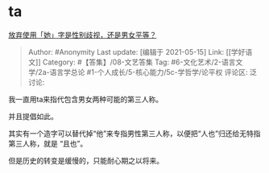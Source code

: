 # ta
[放弃使用「她」字是性别歧视，还是男女平等？](https://www.zhihu.com/question/302600927/answer/1772139335)

> Author: #Anonymity
> Last update: [编辑于 2021-05-15]
> Link: [[学好语文]]
> Category: #【答集】/08-文艺答集
> Tag: #6-文化艺术/2-语言文学/2a-语言学总论 #1-个人成长/5-核心能力/5c-学哲学/论平权 
> 评论区:
> 泛讨论:

我一直用ta来指代包含男女两种可能的第三人称。

并且提倡如此。

其实有一个造字可以替代掉“他”来专指男性第三人称，以便把“人也”归还给无特指第三人称，就是 “且也”。

但是历史的转变是缓慢的，只能耐心期之以将来。
